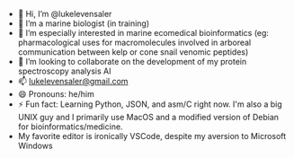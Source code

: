 - 👋 Hi, I’m @lukelevensaler
- 👀 I’m a marine biologist (in training) 
- 🌱 I’m especially interested in marine ecomedical bioinformatics (eg: pharmacological uses for macromolecules involved in arboreal communication between kelp or cone snail venomic peptides)
- 💞️ I’m looking to collaborate on the development of my protein spectroscopy analysis AI 
- 📫 lukelevensaler@gmail.com
- 😄 Pronouns: he/him
- ⚡ Fun fact: Learning Python, JSON, and asm/C right now. I'm also a big UNIX guy and I primarily use MacOS and a modified version of Debian for bioinformatics/medicine.
-  My favorite editor is ironically VSCode, despite my aversion to Microsoft Windows

<!---
lukelevensaler/lukelevensaler is a ✨ special ✨ repository because its `README.md` (this file) appears on your GitHub profile.
You can click the Preview link to take a look at your changes.
--->
